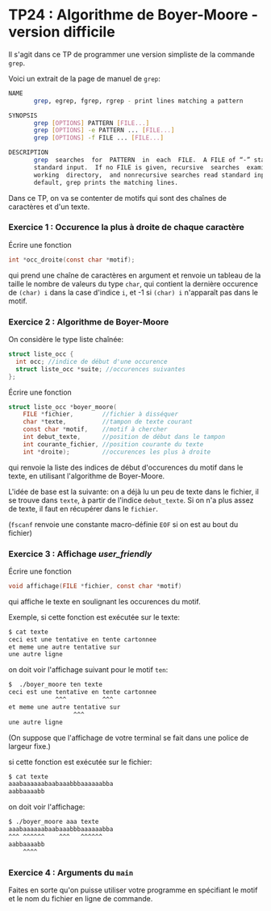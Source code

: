 TP24 : Algorithme de Boyer-Moore - version difficile
==

Il s'agit dans ce TP de programmer une version simpliste de la
commande `grep`.

Voici un extrait de la page de manuel de `grep`:

```bash
NAME
       grep, egrep, fgrep, rgrep - print lines matching a pattern

SYNOPSIS
       grep [OPTIONS] PATTERN [FILE...]
       grep [OPTIONS] -e PATTERN ... [FILE...]
       grep [OPTIONS] -f FILE ... [FILE...]

DESCRIPTION
       grep  searches  for  PATTERN  in  each  FILE.  A FILE of “-” stands for
       standard input.  If no FILE is given, recursive  searches  examine  the
       working  directory,  and nonrecursive searches read standard input.  By
       default, grep prints the matching lines.
```

Dans ce TP, on va se contenter de motifs qui sont des
chaînes de caractères et d'un texte.

### Exercice 1 : Occurence la plus à droite de chaque caractère

Écrire une fonction

```C
int *occ_droite(const char *motif);
```

qui prend une chaîne de caractères en argument et renvoie un tableau
de la taille le nombre de valeurs du type `char`, qui contient la
dernière occurence de `(char) i` dans la case d'indice `i`, et -1 si
`(char) i` n'apparaît pas dans le motif.


### Exercice 2 : Algorithme de Boyer-Moore

On considère le type liste chaînée:

```C
struct liste_occ {
  int occ; //indice de début d'une occurence
  struct liste_occ *suite; //occurences suivantes
};
```

Écrire une fonction

```C
struct liste_occ *boyer_moore(
    FILE *fichier,        //fichier à disséquer
    char *texte,          //tampon de texte courant
    const char *motif,    //motif à chercher
    int debut_texte,      //position de début dans le tampon
    int courante_fichier, //position courante du texte
    int *droite);         //occurences les plus à droite
```

qui renvoie la liste des indices de début d'occurences du motif dans le
texte, en utilisant l'algorithme de Boyer-Moore.

L'idée de base est la suivante: on a déjà lu un peu de texte dans le
fichier, il se trouve dans `texte`, à partir de l'indice
`debut_texte`. Si on n'a plus assez de texte, il faut en récupérer
dans le `fichier`.

(`fscanf` renvoie une constante macro-définie `EOF` si on est au bout du fichier)

### Exercice 3 : Affichage _user\_friendly_

Écrire une fonction

```C
void affichage(FILE *fichier, const char *motif)
```

qui affiche le texte en soulignant les occurences du motif.

Exemple, si cette fonction est exécutée sur le texte:

```bash
$ cat texte
ceci est une tentative en tente cartonnee
et meme une autre tentative sur
une autre ligne
```
on doit voir l'affichage suivant pour le motif `ten`:

```bash
$  ./boyer_moore ten texte
ceci est une tentative en tente cartonnee
             ^^^          ^^^
et meme une autre tentative sur
                  ^^^
une autre ligne

```

(On suppose que l'affichage de votre terminal se fait dans une police
de largeur fixe.)

si cette fonction est exécutée sur le fichier:

```bash
$ cat texte
aaabaaaaaabaabaaabbbaaaaaabba
aabbaaaabb
```

on doit voir l'affichage:

```bash
$ ./boyer_moore aaa texte
aaabaaaaaabaabaaabbbaaaaaabba
^^^ ^^^^^^    ^^^   ^^^^^^
aabbaaaabb
    ^^^^
```

### Exercice 4 : Arguments du `main`
Faites en sorte qu'on puisse utiliser votre programme en spécifiant le
motif et le nom du fichier en ligne de commande.
